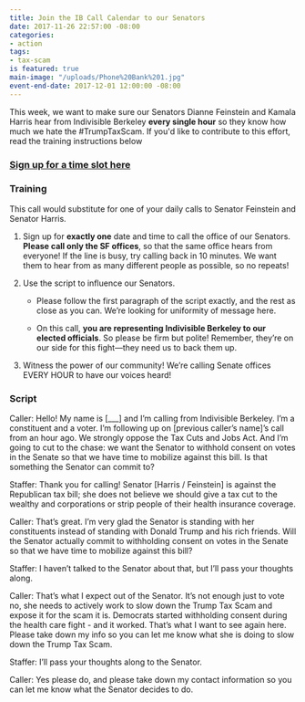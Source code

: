 ```yaml
---
title: Join the IB Call Calendar to our Senators
date: 2017-11-26 22:57:00 -08:00
categories:
- action
tags:
- tax-scam
is featured: true
main-image: "/uploads/Phone%20Bank%201.jpg"
event-end-date: 2017-12-01 12:00:00 -08:00
---
```


This week, we want to make sure our Senators Dianne Feinstein and Kamala Harris hear from Indivisible Berkeley **every single hour** so they know how much we hate the #TrumpTaxScam. If you'd like to contribute to this effort, read the training instructions below

### [Sign up for a time slot here](https://docs.google.com/document/d/1i0avg6XWbuK1l5Tkm1kgoMycGSrvetoQhWTO61818a4/edit?usp=sharing)

### Training

This call would substitute for one of your daily calls to Senator Feinstein and Senator Harris.

1. Sign up for **exactly one** date and time to call the office of our Senators. **Please call only the SF offices**, so that the same office hears from everyone! If the line is busy, try calling back in 10 minutes. We want them to hear from as many different people as possible, so no repeats!

2. Use the script to influence our Senators.

     - Please follow the first paragraph of the script exactly, and the rest as close as you can. We’re looking for uniformity of message here.

     - On this call, **you are representing Indivisible Berkeley to our elected officials**. So please be firm but polite! Remember, they’re on our side for this fight—they need us to back them up.

3. Witness the power of our community! We’re calling Senate offices EVERY HOUR to have our voices heard!

### Script

Caller: Hello! My name is [___] and I’m calling from Indivisible Berkeley. I’m a constituent and a voter. I’m following up on [previous caller’s name]’s call from an hour ago. We strongly oppose the Tax Cuts and Jobs Act. And I’m going to cut to the chase: we want the Senator to withhold consent on votes in the Senate so that we have time to mobilize against this bill. Is that something the Senator can commit to?

Staffer: Thank you for calling! Senator [Harris / Feinstein] is against the Republican tax bill; she does not believe we should give a tax cut to the wealthy and corporations or strip people of their health insurance coverage.

Caller: That’s great. I’m very glad the Senator is standing with her constituents instead of standing with Donald Trump and his rich friends. Will the Senator actually commit to withholding consent on votes in the Senate so that we have time to mobilize against this bill?

Staffer: I haven’t talked to the Senator about that, but I’ll pass your thoughts along.

Caller: That’s what I expect out of the Senator. It’s not enough just to vote no, she needs to actively work to slow down the Trump Tax Scam and expose it for the scam it is. Democrats started withholding consent during the health care fight - and it worked. That’s what I want to see again here. Please take down my info so you can let me know what she is doing to slow down the Trump Tax Scam.

Staffer: I’ll pass your thoughts along to the Senator.

Caller: Yes please do, and please take down my contact information so you can let me know what the Senator decides to do.
